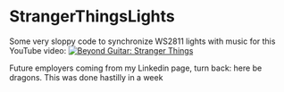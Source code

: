 # StrangerThingsLights
Some very sloppy code to synchronize WS2811 lights with music for this YouTube video:
[![Beyond Guitar: Stranger Things](https://img.youtube.com/vi/8qJcugbLAAE/0.jpg)](https://www.youtube.com/watch?v=8qJcugbLAAE)

Future employers coming from my Linkedin page, turn back: here be dragons.
This was done hastilly in a week
